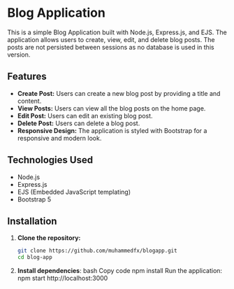 # Blog Application

This is a simple Blog Application built with Node.js, Express.js, and EJS. The application allows users to create, view, edit, and delete blog posts. The posts are not persisted between sessions as no database is used in this version.

## Features

- **Create Post:** Users can create a new blog post by providing a title and content.
- **View Posts:** Users can view all the blog posts on the home page.
- **Edit Post:** Users can edit an existing blog post.
- **Delete Post:** Users can delete a blog post.
- **Responsive Design:** The application is styled with Bootstrap for a responsive and modern look.

## Technologies Used

- Node.js
- Express.js
- EJS (Embedded JavaScript templating)
- Bootstrap 5

## Installation

1. **Clone the repository:**
   ```bash
   git clone https://github.com/muhammedfx/blogapp.git
   cd blog-app
2. **Install dependencies**:
 bash
 Copy code
npm install
Run the application:
npm start
http://localhost:3000

